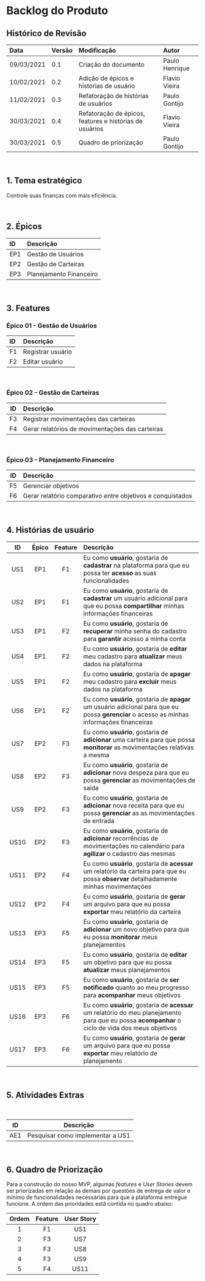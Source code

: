 # Backlog do Produto
## Histórico de Revisão
| Data   | Versão | Modificação  | Autor  |
| :-- | :-- | :-- | :-- |
| 09/03/2021 | 0.1 | Criação do documento|  Paulo Henrique |
| 10/02/2021 | 0.2 | Adição de épicos e historias de usuário |  Flavio Vieira |
| 11/02/2021 | 0.3 | Refatoração de histórias de usuários |  Paulo Gontijo |
| 30/03/2021 | 0.4 | Refatoração de épicos, features e histórias de usuários | Flavio Vieira |
| 30/03/2021 | 0.5 | Quadro de priorização | Paulo Gontijo |

&nbsp;
## 1. Tema estratégico
Controle suas finanças com mais eficiência.

&nbsp;
## 2. Épicos
|ID|Descrição|
|:--|:--|
|EP1| Gestão de Usuários |
|EP2| Gestão de Carteiras |
|EP3| Planejamento Financeiro |

&nbsp;
## 3. Features
### **Épico 01 - Gestão de Usuários**
|ID|Descrição|
|:--|:--|
|F1| Registrar usuário |
|F2| Editar usuário |

&nbsp;
### **Épico 02 - Gestão de Carteiras** 
|ID|Descrição|
|:--:|:--|
|F3| Registrar movimentações das carteiras |
|F4| Gerar relatórios de movimentações das carteiras |  
  
&nbsp;
### **Épico 03 - Planejamento Financeiro**
|ID|Descrição|
|:--:|:--|
|F5| Gerenciar objetivos |
|F6| Gerar relatório comparativo entre objetivos e conquistados |  

&nbsp;
## 4. Histórias de usuário
|ID|Épico|Feature|Descrição|
|:--:|:--:|:--:|:--|
|US1| EP1| F1| Eu como **usuário**, gostaria de **cadastrar** na plataforma para que eu possa ter **acesso** as suas funcionalidades|
|US2| EP1| F1| Eu como **usuário**, gostaria de **cadastrar** um usuário adicional para que eu possa **compartilhar** minhas informações financeiras |
|US3| EP1| F2| Eu como **usuário**, gostaria de **recuperar** minha senha do cadastro para **garantir** acesso a minha conta|
|US4| EP1| F2| Eu como **usuário**, gostaria de **editar** meu cadastro para **atualizar** meus dados na plataforma |
|US5| EP1| F2| Eu como **usuário**, gostaria de **apagar** meu cadastro para **excluir** meus dados na plataforma |
|US6| EP1| F2| Eu como **usuário**, gostaria de **apagar** um usuário adicional para que eu possa **gerenciar** o acesso as minhas informações financeiras |
|US7| EP2| F3| Eu como **usuário**, gostaria de **adicionar** uma carteira para que possa **monitorar** as movimentações relativas a mesma|
|US8| EP2| F3| Eu como **usuário**, gostaria de **adicionar** nova despeza para que eu possa **gerenciar** as movimentações de saída|
|US9| EP2| F3| Eu como **usuário**, gostaria de **adicionar** nova receita para que eu possa **gerenciar** as as movimentações de entrada |
|US10| EP2| F3| Eu como **usuário**, gostaria de **adicionar** recorrências de movimentações no calendário para **agilizar** o cadastro das mesmas |
|US11| EP2| F4| Eu como **usuário**, gostaria de **acessar** um relatório da carteira para que eu possa **observar** detalhadamente minhas movimentações |
|US12| EP2| F4| Eu como **usuário**, gostaria de **gerar** um arquivo para que eu possa **exportar** meu relatório da carteira |
|US13| EP3| F5| Eu como **usuário**, gostaria de **adicionar** um novo objetivo para que eu possa **monitorar** meus planejamentos |
|US14| EP3| F5| Eu como **usuário**, gostaria de **editar** um objetivo para que eu possa **atualizar** meus planejamentos |
|US15| EP3| F5| Eu como **usuário**, gostaria de **ser notificado** quanto ao meu progresso para **acompanhar** meus objetivos |
|US16| EP3| F6| Eu como **usuário**, gostaria de **acessar** um relatório do meu planejamento para que eu possa **acompanhar** o ciclo de vida dos meus objetivos |
|US17| EP3| F6| Eu como **usuário**, gostaria de **gerar** um arquivo para que eu possa **exportar** meu relatório de planejamento|

&nbsp;
## 5. Atividades Extras

&nbsp;

|ID|Descrição|
|:--:|:--:|
|AE1| Pesquisar como implementar a US1|


&nbsp;
## 6. Quadro de Priorização
Para a construção do nosso MVP, algumas *features* e *User Stories* devem ser priorizadas em relação às demais por questões de entrega de valor e mínimo de funcionalidades necessárias para que a plataforma entregue funcione. A ordem das prioridades está contida no quadro abaixo:

|Ordem|Feature|User Story|
|:--:|:--:|:--:|
|1|F1|US1|
|2|F3|US7|
|3|F3|US8|
|4|F3|US9|
|5|F4|US11||

&nbsp;





